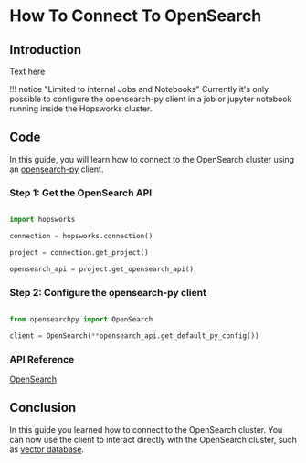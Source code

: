 # How To Connect To OpenSearch

## Introduction

Text here

!!! notice "Limited to internal Jobs and Notebooks"
    Currently it's only possible to configure the opensearch-py client in a job or jupyter notebook running inside the Hopsworks cluster.


## Code

In this guide, you will learn how to connect to the OpenSearch cluster using an [opensearch-py](https://opensearch.org/docs/1.3/clients/python/) client. 

### Step 1: Get the OpenSearch API

```python

import hopsworks

connection = hopsworks.connection()

project = connection.get_project()

opensearch_api = project.get_opensearch_api()

```

### Step 2: Configure the opensearch-py client

```python

from opensearchpy import OpenSearch

client = OpenSearch(**opensearch_api.get_default_py_config())

```

### API Reference

[OpenSearch](https://docs.hopsworks.ai/hopsworks-api/dev/generated/api/open_search/)

## Conclusion

In this guide you learned how to connect to the OpenSearch cluster. You can now use the client to interact directly with the OpenSearch cluster, such as [vector database](../../mlops/vector_database/index.md).
